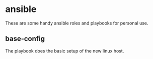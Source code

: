 # ansible

These are some handy ansible roles and playbooks for personal use.

## base-config

The playbook does the basic setup of the new linux host.

